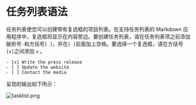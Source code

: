 # 任务列表语法

任务列表使您可以创建带有复选框的项目列表。在支持任务列表的 Markdown 应用程序中，复选框将显示在内容旁边。要创建任务列表，请在任务列表项之前添加破折号`-`和方括号`[ ]`，并在`[ ]`前面加上空格。要选择一个复选框，请在方括号`[x]`之间添加 `x` 。

```
- [x] Write the press release
- [ ] Update the website
- [ ] Contact the media
```

呈现的输出如下所示：

![tasklist.png](/assets/images/tasklist.png)
